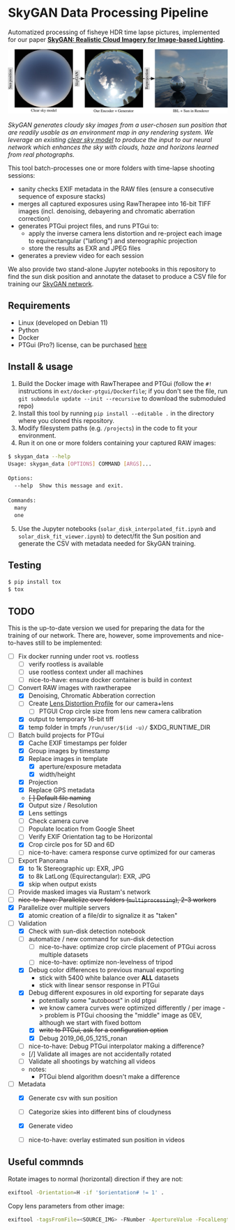 # SkyGAN Data Processing Pipeline

Automatized processing of fisheye HDR time lapse pictures, implemented for our paper [**SkyGAN: Realistic Cloud Imagery for Image-based Lighting**](https://doi.org/10.1111/cgf.14990).

![teaser image](./SkyGAN_teaser_CGF.jpg)

*SkyGAN generates cloudy sky images from a user-chosen sun position that are readily usable as an environment map in any rendering system. We leverage an existing [clear sky model](https://cgg.mff.cuni.cz/publications/skymodel-2021/) to produce the input to our neural network which enhances the sky with clouds, haze and horizons learned from real photographs.*

This tool batch-processes one or more folders with time-lapse shooting sessions:
- sanity checks EXIF metadata in the RAW files (ensure a consecutive sequence of exposure stacks)
- merges all captured exposures using RawTherapee into 16-bit TIFF images (incl. denoising, debayering and chromatic aberration correction)
- generates PTGui project files, and runs PTGui to:
    - apply the inverse camera lens distortion and re-project each image to equirectangular ("latlong") and stereographic projection
    - store the results as EXR and JPEG files
- generates a preview video for each session

We also provide two stand-alone Jupyter notebooks in this repository to find the sun disk position and annotate the dataset to produce a CSV file for training our [SkyGAN network](https://github.com/CGGMFF/SkyGAN).

## Requirements
- Linux (developed on Debian 11)
- Python
- Docker
- PTGui (Pro?) license, can be purchased [here](https://ptgui.com/order.html)

## Install & usage
1. Build the Docker image with RawTherapee and PTGui (follow the `#!` instructions in `ext/docker-ptgui/Dockerfile`; if you don't see the file, run `git submodule update --init --recursive` to download the submoduled repo)
2. Install this tool by running `pip install --editable .` in the directory where you cloned this repository.
3. Modify filesystem paths (e.g. `/projects`) in the code to fit your environment.
4. Run it on one or more folders containing your captured RAW images:

```sh
$ skygan_data --help
Usage: skygan_data [OPTIONS] COMMAND [ARGS]...

Options:
  --help  Show this message and exit.

Commands:
  many
  one
```

5. Use the Jupyter notebooks (`solar_disk_interpolated_fit.ipynb` and `solar_disk_fit_viewer.ipynb`) to detect/fit the Sun position and generate the CSV with metadata needed for SkyGAN training.

## Testing
```sh
$ pip install tox
$ tox
```

## TODO
This is the up-to-date version we used for preparing the data for the training of our network. There are, however, some improvements and nice-to-haves still to be implemented:

 - [ ] Fix docker running under root vs. rootless
     - [ ] verify rootless is available
     - [ ] use rootless context under all machines
     - [ ] nice-to-have: ensure docker container is build in context
 - [ ] Convert RAW images with rawtherapee
     - [x] Denoising, Chromatic Abberation correction
     - [ ] Create [Lens Distortion Profile](https://helpx.adobe.com/camera-raw/digital-negative.html#Adobe_Lens_Profile_Creator) for our camera+lens
        - [ ] PTGUI Crop circle size from lens new camera calibration
     - [x] output to temporary 16-bit tiff
     - [x] temp folder in tmpfs `/run/user/$(id -u)/` $XDG_RUNTIME_DIR
 - [ ] Batch build projects for PTGui
     - [x] Cache EXIF timestamps per folder
     - [x] Group images by timestamp
     - [x] Replace images in template
       - [x] aperture/exposure metadata
       - [x] width/height
     - [x] Projection
     - [x] Replace GPS metadata
     - ~~[ ] Default file naming~~
     - [x] Output size / Resolution
     - [x] Lens settings
     - [ ] Check camera curve
     - [ ] Populate location from Google Sheet
     - [ ] Verify EXIF Orientation tag to be Horizontal
     - [x] Crop circle pos for 5D and 6D
     - [ ] nice-to-have: camera response curve optimized for our cameras
 - [ ] Export Panorama
     - [x] to 1k Stereographic up: EXR, JPG
     - [x] to 8k LatLong (Equirectangular): EXR, JPG
     - [x] skip when output exists
 - [ ] Provide masked images via Rustam's network
 - [ ] ~~nice-to-have: Parallelize over folders (`multiprocessing`), 2-3 workers~~
 - [x] Parallelize over multiple servers
     - [x] atomic creation of a file/dir to signalize it as "taken"
 - [ ] Validation
     - [x] Check with sun-disk detection notebook
     - [ ] automatize / new command for sun-disk detection
        - [ ] nice-to-have: optimize crop circle placement of PTGui across multiple datasets
        - [ ] nice-to-have: optimize non-levelness of tripod
     - [x] Debug color differences to previous manual exporting
        - stick with 5400 white balance over **ALL** datasets
        - stick with linear sensor response in PTGui
     - [x] Debug different exposures in old exporting for separate days
        - potentially some "autoboost" in old ptgui
        - we know camera curves were optimized differently / per image
        -> problem is PTGui choosing the "middle" image as 0EV, although we start with fixed bottom
        - [x] ~~write to PTGui, ask for a configuration option~~
        - [x] Debug 2019_06_05_1215_ronan
     - [ ] nice-to-have: Debug PTGui interpolator making a difference?
     - [/] Validate all images are not accidentally rotated
     - [ ] Validate all shootings by watching all videos
     - notes:
        - PTGui blend algorithm doesn't make a difference
 - [ ] Metadata
     - [x] Generate csv with sun position
     - [ ] Categorize skies into different bins of cloudyness
     - [x] Generate video
     - [ ] nice-to-have: overlay estimated sun position in videos


## Useful commnds
Rotate images to normal (horizontal) direction if they are not:
```sh
exiftool -Orientation=H -if '$orientation# != 1' .
```

Copy lens parameters from other image:
```sh
exiftool -tagsFromFile=<SOURCE_IMG> -FNumber -ApertureValue -FocalLength -LensType -MaxFocalLength -MinFocalLength -MaxAperture -MinAperture -TargetAperture -FocusDistanceLower -FocusDistanceUpper -LensModel -AFMicroadjustment -Lens -Aperture -LensID -Lens35efl -DOF -FOV -FocalLength35efl -HyperfocalDistance .
```
